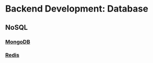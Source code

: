 # Backend Development: Database
## NoSQL

### [MongoDB](MongoDB/README.md)
### [Redis](Redis/README.md)